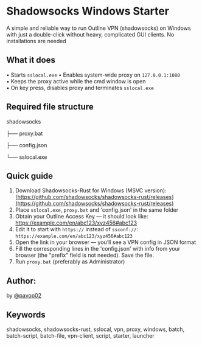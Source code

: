 # Shadowsocks Windows Starter

A simple and reliable way to run Outline VPN (shadowsocks) on Windows with just a double-click without heavy, complicated GUI clients. No installations are needed

## What it does

• Starts `sslocal.exe`
• Enables system-wide proxy on `127.0.0.1:1080`  
• Keeps the proxy active while the cmd window is open  
• On key press, disables proxy and terminates `sslocal.exe`

## Required file structure

shadowsocks

├── proxy.bat

├── config.json

└── sslocal.exe


## Quick guide

1. Download Shadowsocks-Rust for Windows (MSVC version):  
   [https://github.com/shadowsocks/shadowsocks-rust/releases](https://github.com/shadowsocks/shadowsocks-rust/releases)  
2. Place `sslocal.exe`, `proxy.bat` and 'config.json' in the same folder  
3. Obtain your Outline Access Key — it should look like: 
   https://example.com/en/abc123/xyz456#abc123  
4. Edit it to start with `https://` instead of `ssconf://`:  
   `https://example.com/en/abc123/xyz456#abc123`  
5. Open the link in your browser — you’ll see a VPN config in JSON format 
6. Fill the corresponding lines in the 'config.json' with info from your browser (the "prefix" field is not needed). Save the file. 
7. Run `proxy.bat` (preferably as Administrator)

## Author:

by [@pavop02](https://github.com/pavop02)

## Keywords

shadowsocks, shadowsocks-rust, sslocal, vpn, proxy, windows, batch, batch-script, batch-file, vpn-client, script, starter, launcher
